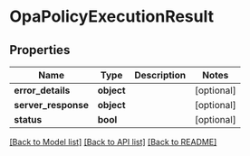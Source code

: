 # OpaPolicyExecutionResult

## Properties
Name | Type | Description | Notes
------------ | ------------- | ------------- | -------------
**error_details** | **object** |  | [optional] 
**server_response** | **object** |  | [optional] 
**status** | **bool** |  | [optional] 

[[Back to Model list]](../README.md#documentation-for-models) [[Back to API list]](../README.md#documentation-for-api-endpoints) [[Back to README]](../README.md)


